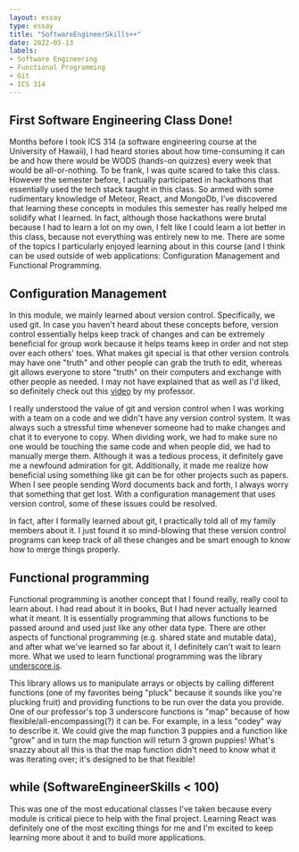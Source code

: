 ```yaml
---
layout: essay
type: essay
title: "SoftwareEngineerSkills++"
date: 2022-05-13
labels:
- Software Engineering
- Functional Programming
- Git
- ICS 314
---
```

## First Software Engineering Class Done!
Months before I took ICS 314 (a software engineering course at the University of Hawaii), I had heard stories about how time-consuming it can be and how there would be WODS (hands-on quizzes) every week that would be all-or-nothing. To be frank, I was quite scared to take this class. However the semester before, I actually participated in hackathons that essentially used the tech stack taught in this class. So armed with some rudimentary knowledge of Meteor, React, and MongoDb, I’ve discovered that learning these concepts in modules this semester has really helped me solidify what I learned. In fact, although those hackathons were brutal because I had to learn a lot on my own, I felt like I could learn a lot better in this class, because not everything was entirely new to me. There are some of the topics I particularly enjoyed learning about in this course (and I think can be used outside of web applications: Configuration Management and Functional Programming.

## Configuration Management
In this module, we mainly learned about version control. Specifically, we used git. In case you haven't heard about these concepts before, version control essentially helps keep track of changes and can be extremely beneficial for group work because it helps teams keep in order and not step over each others' toes. What makes git special is that other version controls may have one "truth" and other people can grab the truth to edit, whereas git allows everyone to store "truth" on their computers and exchange with other people as needed. I may not have explained that as well as I'd liked, so definitely check out this [video](https://www.youtube.com/watch?v=Xvx753zTZHE&feature=emb_title) by my professor.

I really understood the value of git and version control when I was working with a team on a code and we didn't have any version control system. It was always such a stressful time whenever someone had to make changes and chat it to everyone to copy. When dividing work, we had to make sure no one would be touching the same code and when people did, we had to manually merge them. Although it was a tedious process, it definitely gave me a newfound admiration for git. Additionally, it made me realize how beneficial using something like git can be for other projects such as papers. When I see people sending Word documents back and forth, I always worry that something that get lost. With a configuration management that uses version control, some of these issues could be resolved.

In fact, after I formally learned about git, I practically told all of my family members about it. I just found it so mind-blowing that these version control programs can keep track of all these changes and be smart enough to know how to merge things properly.

## Functional programming
Functional programming is another concept that I found really, really cool to learn about. I had read about it in books, But I had never actually learned what it meant. It is essentially programming that allows functions to be passed around and used just like any other data type. There are other aspects of functional programming (e.g. shared state and mutable data), and after what we've learned so far about it, I definitely can't wait to learn more. What we used to learn functional programming was the library [underscore.js](http://underscorejs.org/).

This library allows us to manipulate arrays or objects by calling different functions (one of my favorites being "pluck" because it sounds like you're plucking fruit) and providing functions to be run over the data you provide. One of our professor's top 3 underscore functions is "map" because of how flexible/all-encompassing(?) it can be. For example, in a less "codey" way to describe it. We could give the map function 3 puppies and a function like "grow" and in turn the map function will return 3 grown puppies! What's snazzy about all this is that the map function didn't need to know what it was iterating over; it's designed to be that flexible!

## while (SoftwareEngineerSkills < 100)
This was one of the most educational classes I've taken because every module is critical piece to help with the final project. Learning React was definitely one of the most exciting things for me and I'm excited to keep learning more about it and to build more applications. 

